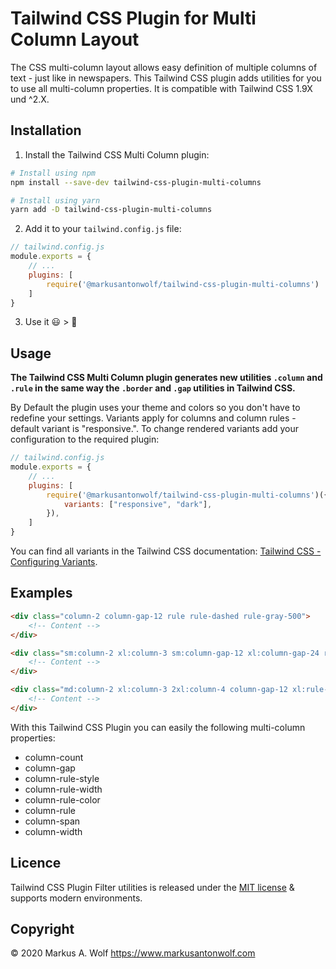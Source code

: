 # Tailwind CSS Plugin for Multi Column Layout

The CSS multi-column layout allows easy definition of multiple columns of text - just like in newspapers. This Tailwind CSS plugin adds utilities for you to use all multi-column properties. It is compatible with Tailwind CSS 1.9X und ^2.X.

## Installation

1. Install the Tailwind CSS Multi Column plugin:

```bash
# Install using npm
npm install --save-dev tailwind-css-plugin-multi-columns

# Install using yarn
yarn add -D tailwind-css-plugin-multi-columns
```

2. Add it to your `tailwind.config.js` file:

```js
// tailwind.config.js
module.exports = {
    // ...
    plugins: [
        require('@markusantonwolf/tailwind-css-plugin-multi-columns')
    ]
}
```

3. Use it 😃 > 🥳

## Usage

**The Tailwind CSS Multi Column plugin generates new utilities `.column` and `.rule` in the same way the `.border` and `.gap` utilities in Tailwind CSS.**

By Default the plugin uses your theme and colors so you don't have to redefine your settings. Variants apply for columns and column rules - default variant is "responsive.". To change rendered variants add your configuration to the required plugin:

```js
// tailwind.config.js
module.exports = {
    // ...
    plugins: [
        require('@markusantonwolf/tailwind-css-plugin-multi-columns')({
            variants: ["responsive", "dark"],
        }),
    ]
}
```

You can find all variants in the Tailwind CSS documentation: [Tailwind CSS - Configuring Variants](https://tailwindcss.com/docs/configuring-variants). 

## Examples

```html
<div class="column-2 column-gap-12 rule rule-dashed rule-gray-500">
    <!-- Content -->
</div>
```

```html
<div class="sm:column-2 xl:column-3 sm:column-gap-12 xl:column-gap-24 rule xl:rule-2 rule-dashed rule-gray-900 rule-opacity-50">
    <!-- Content -->
</div>
```

```html
<div class="md:column-2 xl:column-3 2xl:column-4 column-gap-12 xl:rule-2 rule-dotted rule-gray-300">
    <!-- Content -->
</div>
```

With this Tailwind CSS Plugin you can easily the following multi-column properties:

- column-count
- column-gap
- column-rule-style
- column-rule-width
- column-rule-color
- column-rule
- column-span
- column-width

## Licence

Tailwind CSS Plugin Filter utilities is released under the [MIT license](https://github.com/markusantonwolf/tailwind-css-plugin-multi-columns/blob/master/licence.md) & supports modern environments.

## Copyright

© 2020 Markus A. Wolf
<https://www.markusantonwolf.com>
